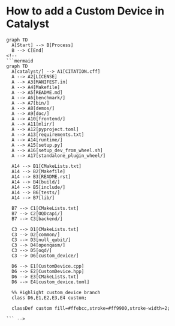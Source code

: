 # How to add a Custom Device in Catalyst

```mermaid
graph TD
  A[Start] --> B[Process]
  B --> C[End]
<!-- 
```mermaid
graph TD
  A[catalyst/] --> A1[CITATION.cff]
  A --> A2[LICENSE]
  A --> A3[MANIFEST.in]
  A --> A4[Makefile]
  A --> A5[README.md]
  A --> A6[benchmark/]
  A --> A7[bin/]
  A --> A8[demos/]
  A --> A9[doc/]
  A --> A10[frontend/]
  A --> A11[mlir/]
  A --> A12[pyproject.toml]
  A --> A13[requirements.txt]
  A --> A14[runtime/]
  A --> A15[setup.py]
  A --> A16[setup_dev_from_wheel.sh]
  A --> A17[standalone_plugin_wheel/]

  A14 --> B1[CMakeLists.txt]
  A14 --> B2[Makefile]
  A14 --> B3[README.rst]
  A14 --> B4[build/]
  A14 --> B5[include/]
  A14 --> B6[tests/]
  A14 --> B7[lib/]

  B7 --> C1[CMakeLists.txt]
  B7 --> C2[OQDcapi/]
  B7 --> C3[backend/]

  C3 --> D1[CMakeLists.txt]
  C3 --> D2[common/]
  C3 --> D3[null_qubit/]
  C3 --> D4[openqasm/]
  C3 --> D5[oqd/]
  C3 --> D6[custom_device/]

  D6 --> E1[CustomDevice.cpp]
  D6 --> E2[CustomDevice.hpp]
  D6 --> E3[CMakeLists.txt]
  D6 --> E4[custom_device.toml]

  %% Highlight custom_device branch
  class D6,E1,E2,E3,E4 custom;

  classDef custom fill=#ffebcc,stroke=#ff9900,stroke-width=2;

``` -->
